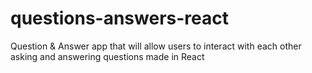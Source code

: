# questions-answers-react
Question &amp; Answer app that will allow users to interact with each other asking and answering questions made in React
